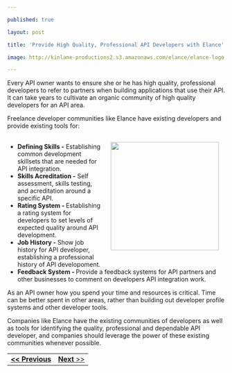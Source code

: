 ---
published: true
layout: post
title: 'Provide High Quality, Professional API Developers with Elance'
image: http://kinlane-productions2.s3.amazonaws.com/elance/elance-logo.jpg
---

Every API owner wants to ensure she or he has high quality, professional developers to refer to partners when building applications that use their API.  It can take years to cultivate an organic community of high quality developers for an API area.<p>
Freelance developer communities like Elance have existing developers and provide existing tools for:
<ul class="mainlist"><img style="padding: 15px;" src="https://kinlane-productions2.s3.amazonaws.com/elance/elance-logo.jpg" alt="" width="250" align="right" />&nbsp;
	<li><strong>Defining Skills -</strong> Establishing common development skillsets that are needed for API integration.</li>
	<li><strong>Skills Acreditation -</strong> Self assessment, skills testing, and acreditation around a specific API.</li>
	<li><strong>Rating System - </strong>Establishing a rating system for developers to set levels of expected quality around API development.</li>
	<li><strong>Job History - </strong>Show job history for API developer, establishing a professional history of API developoment.</li>
	<li><strong>Feedback System - </strong>Provide a feedback systems for API partners and other businesses to comment on developers API integration work.</li>
</ul>
As an API owner how you spend your time and resources is critical.  Time can be better spent in other areas, rather than building out developer profile systems and other developer tools.<p>
Companies like Elance have the existing communities of developers as well as tools for identifying the quality, professional and dependable API developer, and companies should leverage the power of these existing communities whenever possible.
<table style="padding-bottom: 20px;" cellspacing="5" cellpadding="5" width="100%">
<tbody>
<tr>
<td align="left"><strong><strong><a title="If You Build It They Will Come" href="http://blog.apievangelist.com/2011/02/28/if-you-build-it-they-will-come/">&lt;&lt; Previous</a></strong>
</strong></td>
<td align="right"><a title="Use Elance Your API SDK and Code Samples" href="http://blog.apievangelist.com/2011/02/28/use-elance-your-api-sdk-and-code-samples/"><strong>Next</strong> &gt;&gt;</a></td>
</tr>
</tbody>
</table><p>

